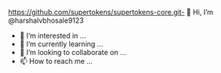 https://github.com/supertokens/supertokens-core.git- 👋 Hi, I’m @harshalvbhosale9123
- 👀 I’m interested in ...
- 🌱 I’m currently learning ...
- 💞️ I’m looking to collaborate on ...
- 📫 How to reach me ...

<!---
harshalvbhosale9123/harshalvbhosale9123 is a ✨ special ✨ repository because its `README.md` (this file) appears on your GitHub profile.
You can click the Preview link to take a look at your changes.
--->
